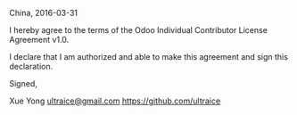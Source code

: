 China, 2016-03-31

I hereby agree to the terms of the Odoo Individual Contributor License
Agreement v1.0.

I declare that I am authorized and able to make this agreement and sign this
declaration.

Signed,

Xue Yong ultraice@gmail.com https://github.com/ultraice
